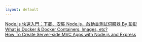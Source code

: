 ```yaml
---
layout: default
---
```

[Node.js 快速入門：下載、安裝 Node.js，啟動並測試伺服器 By 彭彭](https://youtu.be/SYQU0TSMjYw)    
[What is Docker & Docker Containers, Images, etc?](https://youtu.be/pGYAg7TMmp0)  
[How To Create Server-side MVC Apps with Node.js and Express](https://youtu.be/QseHOX-5nJQ)  
